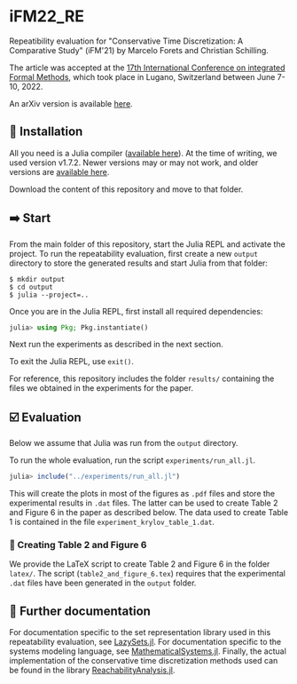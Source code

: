 # iFM22_RE

Repeatibility evaluation for "Conservative Time Discretization: A Comparative Study" (iFM'21) by Marcelo Forets and Christian Schilling.

The article was accepted at the [17th International Conference on integrated Formal Methods](https://ifm22.si.usi.ch/), which took place in Lugano, Switzerland between June 7-10, 2022.

An arXiv version is available [here](https://arxiv.org/abs/2111.01454).

## 💾 Installation

All you need is a Julia compiler ([available here](https://julialang.org/downloads/)).
At the time of writing, we used version v1.7.2.
Newer versions may or may not work, and older versions are [available here](https://julialang.org/downloads/oldreleases/).

Download the content of this repository and move to that folder.

## ➡️ Start

From the main folder of this repository, start the Julia REPL and activate the project.
To run the repeatability evaluation, first create a new `output` directory to store the generated results and start Julia from that folder:

```shell
$ mkdir output
$ cd output
$ julia --project=..
```

Once you are in the Julia REPL, first install all required dependencies:

```julia
julia> using Pkg; Pkg.instantiate()
```

Next run the experiments as described in the next section.

To exit the Julia REPL, use `exit()`.

For reference, this repository includes the folder `results/` containing the files we obtained in the experiments for the paper.

## ☑️ Evaluation

Below we assume that Julia was run from the `output` directory.

To run the whole evaluation, run the script `experiments/run_all.jl`.

```julia
julia> include("../experiments/run_all.jl")
```

This will create the plots in most of the figures as `.pdf` files  and store the experimental results in `.dat` files.
The latter can be used to create Table 2 and Figure 6 in the paper as described below.
The data used to create Table 1 is contained in the file `experiment_krylov_table_1.dat`.

### 📑 Creating Table 2 and Figure 6

We provide the LaTeX script to create Table 2 and Figure 6 in the folder `latex/`.
The script (`table2_and_figure_6.tex`) requires that the experimental `.dat` files have been generated in the `output` folder.

## :notebook_with_decorative_cover: Further documentation

For documentation specific to the set representation library used in this repeatability evaluation, see [LazySets.jl](https://github.com/JuliaReach/LazySets.jl#lazysetsjl). For documentation specific to the systems modeling language, see [MathematicalSystems.jl](https://github.com/JuliaReach/MathematicalSystems.jl#mathematicalsystemsjl). Finally, the actual implementation of the conservative time discretization methods used can be found in the library [ReachabilityAnalysis.jl](https://github.com/JuliaReach/ReachabilityAnalysis.jl#reachabilityanalysisjl).
